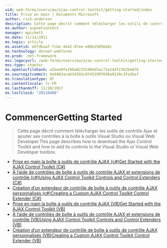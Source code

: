 ```yaml
---
uid: web-forms/overview/ajax-control-toolkit/getting-started/index
title: Prise en main | Documents Microsoft
author: rick-anderson
description: Cette page décrit comment télécharger les outils de contrôle Ajax et ajouter ses contrôles à la boîte à outils Visual Studio ou Visual Web Developer.
ms.author: aspnetcontent
manager: wpickett
ms.date: 11/14/2011
ms.topic: article
ms.assetid: e87dbaaf-fcbe-4e42-87ee-e60e25856e8c
ms.technology: dotnet-webforms
ms.prod: .net-framework
msc.legacyurl: /web-forms/overview/ajax-control-toolkit/getting-started
msc.type: chapter
ms.openlocfilehash: a2bee0fa190a0215546bd5ac72e14df23b2be87b
ms.sourcegitcommit: 9a9483aceb34591c97451997036a9120c3fe2baf
ms.translationtype: HT
ms.contentlocale: fr-FR
ms.lasthandoff: 11/10/2017
ms.locfileid: "26510498"
---
```

<a name="getting-started"></a><span data-ttu-id="196cb-103">Commencer</span><span class="sxs-lookup"><span data-stu-id="196cb-103">Getting Started</span></span>
====================
> <span data-ttu-id="196cb-104">Cette page décrit comment télécharger les outils de contrôle Ajax et ajouter ses contrôles à la boîte à outils Visual Studio ou Visual Web Developer.</span><span class="sxs-lookup"><span data-stu-id="196cb-104">This page describes how to download the Ajax Control Toolkit and how to add its controls to the Visual Studio or Visual Web Developer toolbox.</span></span>


- [<span data-ttu-id="196cb-105">Prise en main la boîte à outils de contrôle AJAX (c#)</span><span class="sxs-lookup"><span data-stu-id="196cb-105">Get Started with the AJAX Control Toolkit (C#)</span></span>](get-started-with-the-ajax-control-toolkit-cs.md)
- [<span data-ttu-id="196cb-106">À l’aide de contrôles de boîte à outils de contrôle AJAX et extensions de contrôle (c#)</span><span class="sxs-lookup"><span data-stu-id="196cb-106">Using AJAX Control Toolkit Controls and Control Extenders (C#)</span></span>](using-ajax-control-toolkit-controls-and-control-extenders-cs.md)
- [<span data-ttu-id="196cb-107">Création d’un extendeur de contrôle de boîte à outils de contrôle AJAX personnalisés (c#)</span><span class="sxs-lookup"><span data-stu-id="196cb-107">Creating a Custom AJAX Control Toolkit Control Extender (C#)</span></span>](creating-a-custom-ajax-control-toolkit-control-extender-cs.md)
- [<span data-ttu-id="196cb-108">Prise en main la boîte à outils de contrôle AJAX (VB)</span><span class="sxs-lookup"><span data-stu-id="196cb-108">Get Started with the AJAX Control Toolkit (VB)</span></span>](get-started-with-the-ajax-control-toolkit-vb.md)
- [<span data-ttu-id="196cb-109">À l’aide de contrôles de boîte à outils de contrôle AJAX et extensions de contrôle (VB)</span><span class="sxs-lookup"><span data-stu-id="196cb-109">Using AJAX Control Toolkit Controls and Control Extenders (VB)</span></span>](using-ajax-control-toolkit-controls-and-control-extenders-vb.md)
- [<span data-ttu-id="196cb-110">Création d’un extendeur de contrôle de boîte à outils de contrôle AJAX personnalisés (VB)</span><span class="sxs-lookup"><span data-stu-id="196cb-110">Creating a Custom AJAX Control Toolkit Control Extender (VB)</span></span>](creating-a-custom-ajax-control-toolkit-control-extender-vb.md)
